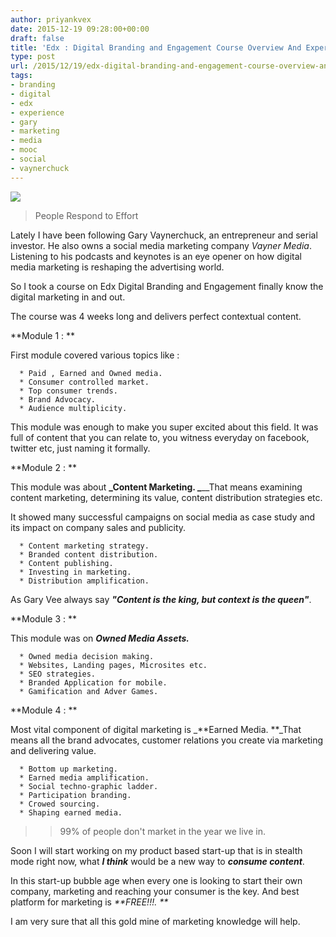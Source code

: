 ```yaml
---
author: priyankvex
date: 2015-12-19 09:28:00+00:00
draft: false
title: 'Edx : Digital Branding and Engagement Course Overview And Experience'
type: post
url: /2015/12/19/edx-digital-branding-and-engagement-course-overview-and-experience/
tags:
- branding
- digital
- edx
- experience
- gary
- marketing
- media
- mooc
- social
- vaynerchuck
---
```


![](http://staffnews.curtin.edu.au/wp-content/uploads/sites/5/2015/11/CurtinX_header-768x407.jpg)



<blockquote>People Respond to Effort</blockquote>


Lately I have been following Gary Vaynerchuck, an entrepreneur and serial investor. He also owns a social media marketing company _Vayner Media_. Listening to his podcasts and keynotes is an eye opener on how digital media marketing is reshaping the advertising world.

So I took a course on Edx Digital Branding and Engagement finally know the digital marketing in and out.

The course was 4 weeks long and delivers perfect contextual content.

**Module 1 : **

First module covered various topics like :



	  * Paid , Earned and Owned media.
	  * Consumer controlled market.
	  * Top consumer trends.
	  * Brand Advocacy.
	  * Audience multiplicity.

This module was enough to make you super excited about this field. It was full of content that you can relate to, you witness everyday on facebook, twitter etc, just naming it formally.

**Module 2 : **

This module was about **_Content Marketing. _**__That means examining content marketing, determining its value, content distribution strategies etc.

It showed many successful campaigns on social media as case study and its impact on company sales and publicity.



	  * Content marketing strategy.
	  * Branded content distribution.
	  * Content publishing.
	  * Investing in marketing.
	  * Distribution amplification.

As Gary Vee always say _**"Content is the king, but context is the queen"**_.

**Module 3 : **

This module was on _**Owned Media Assets.**_



	  * Owned media decision making.
	  * Websites, Landing pages, Microsites etc.
	  * SEO strategies.
	  * Branded Application for mobile.
	  * Gamification and Adver Games.

**Module 4 : **

Most vital component of digital marketing is _**Earned Media. **_That means all the brand advocates, customer relations you create via marketing and delivering value.



	  * Bottom up marketing.
	  * Earned media amplification.
	  * Social techno-graphic ladder.
	  * Participation branding.
	  * Crowed sourcing.
	  * Shaping earned media.



<blockquote>

> 
> 99% of people don't market in the year we live in.
> 
> 
</blockquote>




Soon I will start working on my product based start-up that is in stealth mode right now, what _**I think**_ would be a new way to _**consume content**_.




In this start-up bubble age when every one is looking to start their own company, marketing and reaching your consumer is the key. And best platform for marketing is _**FREE!!!. **_




I am very sure that all this gold mine of marketing knowledge will help.



